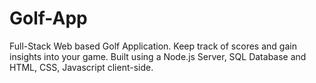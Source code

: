 # Golf-App
Full-Stack Web based Golf Application. Keep track of scores and gain insights into your game. Built using a Node.js Server, SQL Database and HTML, CSS, Javascript client-side.
